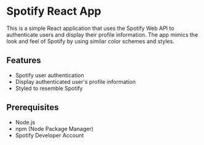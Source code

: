 # Spotify React App

This is a simple React application that uses the Spotify Web API to authenticate users and display their profile information. The app mimics the look and feel of Spotify by using similar color schemes and styles.

## Features

- Spotify user authentication
- Display authenticated user's profile information
- Styled to resemble Spotify

## Prerequisites

- Node.js
- npm (Node Package Manager)
- Spotify Developer Account
